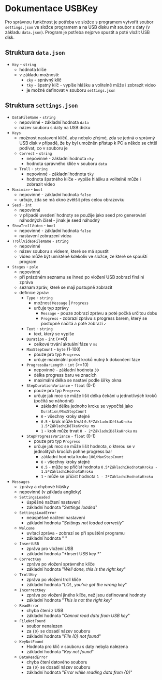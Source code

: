 # Dokumentace USBKey
Pro správnou funkčnost je potřeba ve složce s programem vytvořit soubor `settings.json` ve složce programem a na USB disku mít soubor s daty (v základu `data.json`). Program je potřeba nejprve spustit a poté vložit USB disk.

## Struktura `data.json`
- `Key` - `string`
  - hodnota klíče
  - v základu možnosti:
    - `cky` - správný klíč
    - `tky` - špatný klíč - vypíše hlášku a volitelně může i zobrazit video
    - je možné definovat v souboru `settings.json`

## Struktura `settings.json`
- `DataFileName` - `string`
  - nepovinné - základní hodnota `data`
  - název souboru s daty na USB disku
- `Keys`
  - možnost nastavení klíčů, aby nebylo zřejmé, zda se jedná o správný USB disk v případě, že by byl umožněn přístup k PC a někdo se chtěl podívat, co v souboru je
  - `Correct` - `string`
    - nepovinné - základní hodnota `cky`
    - hodnota správného klíče v souboru `data`
  - `Troll` - `string`
    - nepovinné - základní hodnota `tky`
    - hodnota špatného klíče - vypíše hlášku a volitelně může i zobrazit video
- `Maximize` - `bool`
  - nepovinné - základní hodnota `false`
  - určuje, zda se má okno zvětšit přes celou obrazovku
- `Seed` - `int`
  - nepovinné
  - v případě uvedení hodnoty se použije jako seed pro generování náhodných čísel - jinak je seed náhodný
- `ShowTrollVideo` - `bool`
  - nepovinné - základní hodnota `false`
  - nastavení zobrazení videa
- `TrollVideoFileName` - `string`
  - nepovinné
  - název souboru s videem, které se má spustit
  - video může být umístěné kdekoliv ve složce, ze které se spouští program
- `Stages` - `pole`
  - nepovinné
  - při prázdném seznamu se ihned po vložení USB zobrazí finální zpráva
  - seznam zpráv, které se mají postupně zobrazit
  - definice zpráv:
    - `Type` - `string`
      - možnost `Message` | `Progress`
      - určuje typ zprávy
        - `Message` - pouze zobrazí zprávu a poté počká určitou dobu
        - `Progress` - zobrazí zprávu s progress barem, který se postupně načítá a poté zobrazí `✓`
    - `Text` - `string`
      - text, který se vypíše
    - `Duration` - `int` (>=0)
      - celkové trvání aktuální fáze v `ms`
    - `MaxStepCount` - `byte` (1-100)
      - pouze pro typ `Progress`
      - určuje maximální počet kroků nutný k dokončení fáze
    - `ProgressBarLength` - `int` (>=10)
      - nepovinné - základní hodnota `30`
      - délka progress baru ve znacích
      - maximální délka se nastaví podle šířky okna
    - `StepDurationVariance` - `float` (0-1)
      - pouze pro typ `Progress`
      - určuje jak moc se může lišit délka čekání u jednotlivých kroků (počítá se náhodně)
        - základní délka jednoho kroku se vypočítá jako `Duration/MaxStepCount`
        - `0` - všechny kroky stejné
        - `0.5` - krok může trvat `0.5*ZákladníDélkaKroku - 1.5*ZákladníDélkaKroku ms`
        - `1` - krok může trvat `0 - 2*ZákladníDélkaKroku` `ms`
    - `StepProgressVariance` - `float` (0-1)
      - pouze pro typ `Progress`
      - určuje jak moc se může lišit hodnota, o kterou se v jednolitých krocích pohne progress bar
        - základní hodnota kroku `100/MaxStepCount`
        - `0` - všechny kroky stejné
        - `0.5` - může se přičíst hodnota `0.5*ZákladníHodnotaKroku - 1.5*ZákladníHodnotaKroku`
        - `1` - může se přičíst hodnota `1 - 2*ZákladníHodnotaKroku`
- `Messages`
  - zprávy a chybové hlášky
  - nepovinné (v základu anglicky)
  - `SettingsLoaded`
    - úspěšné načtení nastavení
    - základní hodnota "*Settings loaded*"
  - `SettingsLoadError` 
    - neúspěšné načtení nastavení
    - základní hodnota "*Settings not loaded correctly*"
  - `Welcome` 
    - uvítací zpráva - zobrazí se při spuštění programu
    - základní hodnota " "
  - `InsertUSB` 
    - zpráva pro vložení USB
    - základní hodnota "*Insert USB key *"
  - `CorrectKey` 
    - zpráva po vložení správného klíče
    - základní hodnota "*Well done, this is the right key*"
  - `TrollKey` 
    - zpráva po vložení troll klíče
    - základní hodnota "*LOL, you've got the wrong key*"
  - `IncorrectKey` 
    - zpráva po vložení jiného klíče, než jsou definované hodnoty
    - základní hodnota "*This is not the right key*"
  - `ReadError` 
    - chyba čtení z USB
    - základní hodnota "*Cannot read data from USB key*"
  - `FileNotFound` 
    - soubor nenalezen
    - za `{0}` se dosadí název souboru
    - základní hodnota "*File {0} not found*"
  - `KeyNotFound` 
    - Hodnota pro klíč v souboru s daty nebyla nalezena
    - základní hodnota "*Key not found*"
  - `DataReadError` 
    - chyba čtení datového souboru
    - za `{0}` se dosadí název souboru
    - základní hodnota "*Error while reading data from {0}*"
